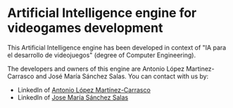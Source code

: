 # Artificial Intelligence engine for videogames development

This Artificial Intelligence engine has been developed in context of "IA para el desarrollo de videojuegos" (degree of Computer Engineering). 

The developers and owners of this engine are Antonio López Martinez-Carrasco and José María Sánchez Salas. You can contact with us by:

- LinkedIn of [Antonio López Martínez-Carrasco](https://www.linkedin.com/in/antonio-lópez-martínez-carrasco-9b3866112/?locale=en_US)
- LinkedIn of [Jose María Sánchez Salas](https://www.linkedin.com/in/josé-maría-sánchez-salas-019301125)
